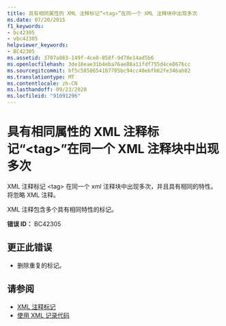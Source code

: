 ```yaml
---
title: 具有相同属性的 XML 注释标记“<tag>”在同一个 XML 注释块中出现多次
ms.date: 07/20/2015
f1_keywords:
- bc42305
- vbc42305
helpviewer_keywords:
- BC42305
ms.assetid: 3707a863-149f-4ce8-858f-9d78e14ad5b6
ms.openlocfilehash: 3de18eae31b4eba76ae88a11fdf755d4ce8676cc
ms.sourcegitcommit: bf5c5850654187705bc94cc40ebfb62fe346ab02
ms.translationtype: MT
ms.contentlocale: zh-CN
ms.lasthandoff: 09/23/2020
ms.locfileid: "91091296"
---
```

# <a name="xml-comment-tag-tag-appears-with-identical-attributes-more-than-once-in-the-same-xml-comment-block"></a>具有相同属性的 XML 注释标记“\<tag>”在同一个 XML 注释块中出现多次

XML 注释标记 \<tag> 在同一个 xml 注释块中出现多次，并且具有相同的特性。 将忽略 XML 注释。  
  
 XML 注释包含多个具有相同特性的标记。  
  
 **错误 ID：** BC42305  
  
## <a name="to-correct-this-error"></a>更正此错误  
  
- 删除重复的标记。  
  
## <a name="see-also"></a>请参阅

- [XML 注释标记](../language-reference/xmldoc/index.md)
- [使用 XML 记录代码](../programming-guide/program-structure/documenting-your-code-with-xml.md)

